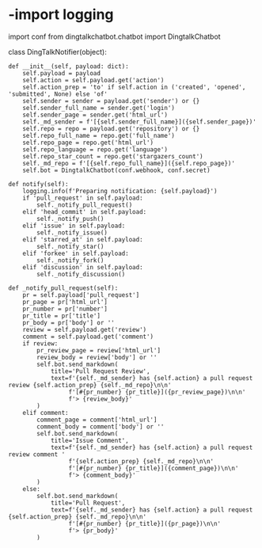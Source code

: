 # -import logging

import conf
from dingtalkchatbot.chatbot import DingtalkChatbot


class DingTalkNotifier(object):

    def __init__(self, payload: dict):
        self.payload = payload
        self.action = self.payload.get('action')
        self.action_prep = 'to' if self.action in ('created', 'opened', 'submitted', None) else 'of'
        self.sender = sender = payload.get('sender') or {}
        self.sender_full_name = sender.get('login')
        self.sender_page = sender.get('html_url')
        self._md_sender = f'[{self.sender_full_name}]({self.sender_page})'
        self.repo = repo = payload.get('repository') or {}
        self.repo_full_name = repo.get('full_name')
        self.repo_page = repo.get('html_url')
        self.repo_language = repo.get('language')
        self.repo_star_count = repo.get('stargazers_count')
        self._md_repo = f'[{self.repo_full_name}]({self.repo_page})'
        self.bot = DingtalkChatbot(conf.webhook, conf.secret)

    def notify(self):
        logging.info(f'Preparing notification: {self.payload}')
        if 'pull_request' in self.payload:
            self._notify_pull_request()
        elif 'head_commit' in self.payload:
            self._notify_push()
        elif 'issue' in self.payload:
            self._notify_issue()
        elif 'starred_at' in self.payload:
            self._notify_star()
        elif 'forkee' in self.payload:
            self._notify_fork()
        elif 'discussion' in self.payload:
            self._notify_discussion()

    def _notify_pull_request(self):
        pr = self.payload['pull_request']
        pr_page = pr['html_url']
        pr_number = pr['number']
        pr_title = pr['title']
        pr_body = pr['body'] or ''
        review = self.payload.get('review')
        comment = self.payload.get('comment')
        if review:
            pr_review_page = review['html_url']
            review_body = review['body'] or ''
            self.bot.send_markdown(
                title='Pull Request Review',
                text=f'{self._md_sender} has {self.action} a pull request review {self.action_prep} {self._md_repo}\n\n'
                     f'[#{pr_number} {pr_title}]({pr_review_page})\n\n'
                     f'> {review_body}'
            )
        elif comment:
            comment_page = comment['html_url']
            comment_body = comment['body'] or ''
            self.bot.send_markdown(
                title='Issue Comment',
                text=f'{self._md_sender} has {self.action} a pull request review comment '
                     f'{self.action_prep} {self._md_repo}\n\n'
                     f'[#{pr_number} {pr_title}]({comment_page})\n\n'
                     f'> {comment_body}'
            )
        else:
            self.bot.send_markdown(
                title='Pull Request',
                text=f'{self._md_sender} has {self.action} a pull request {self.action_prep} {self._md_repo}\n\n'
                     f'[#{pr_number} {pr_title}]({pr_page})\n\n'
                     f'> {pr_body}'
            )
